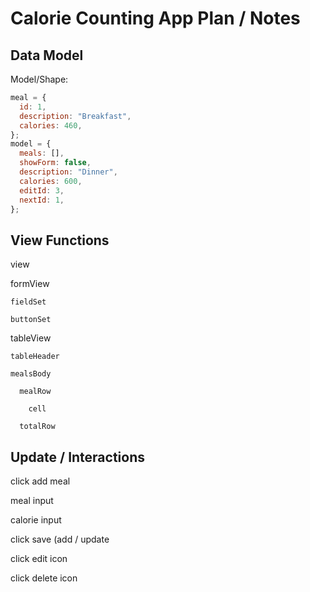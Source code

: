 # Calorie Counting App Plan / Notes

## Data Model

Model/Shape:

```javascript
meal = {
  id: 1,
  description: "Breakfast",
  calories: 460,
};
model = {
  meals: [],
  showForm: false,
  description: "Dinner",
  calories: 600,
  editId: 3,
  nextId: 1,
};
```

## View Functions

view

  formView

    fieldSet

    buttonSet

  tableView

    tableHeader

    mealsBody

      mealRow

        cell
        
      totalRow

## Update / Interactions

click add meal

meal input

calorie input

click save (add / update

click edit icon

click delete icon